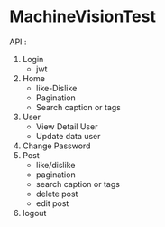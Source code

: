 # MachineVisionTest

API :

1. Login
   - jwt
2. Home
   - like-Dislike
   - Pagination
   - Search caption or tags
3. User
   - View Detail User
   - Update data user
4. Change Password
5. Post
   - like/dislike
   - pagination
   - search caption or tags
   - delete post
   - edit post
6. logout
